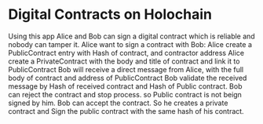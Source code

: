 
# Digital Contracts on Holochain

Using this app Alice and Bob can sign a digital contract which is reliable and nobody can tamper it.
Alice want to sign a contract with Bob:
Alice create a PublicContract entry with Hash of contract, and contractor address
Alice create a PrivateContract with the body and title of contract and link it to PublicContract
Bob will receive a direct message from Alice, with the full body of contract and address of PublicContract
Bob validate the received message by Hash of received contract and Hash of Public contract.
Bob can reject the contract and stop process. so Public contract is not beign signed by him.
Bob can accept the contract. So he creates a private contract and Sign the public contract with the same hash of his contract.
